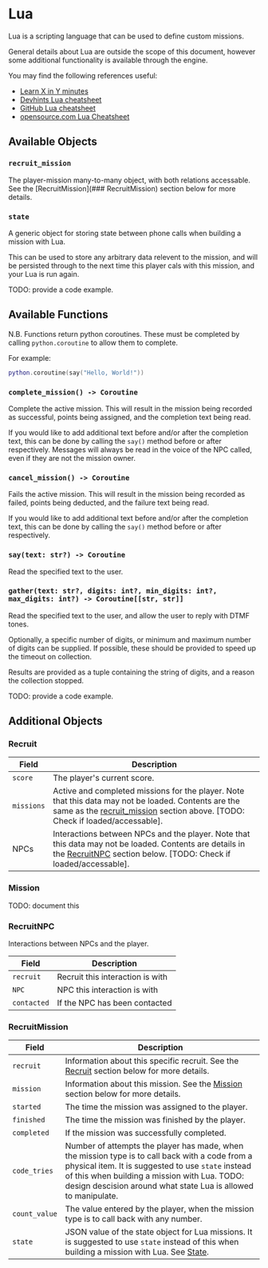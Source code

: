 # Lua

Lua is a scripting language that can be used to define custom missions.

General details about Lua are outside the scope of this document, however some additional functionality is available through the engine.

You may find the following references useful:

- [Learn X in Y minutes](https://learnxinyminutes.com/lua/)
- [Devhints Lua cheatsheet](https://devhints.io/lua)
- [GitHub Lua cheatsheet](https://gist.github.com/nilesh-tawari/02078ae5b83ce3c90f476c4858c60693)
- [opensource.com Lua Cheatsheet](https://opensource.com/sites/default/files/gated-content/cheat_sheet_lua.pdf)

## Available Objects

### `recruit_mission`

The player-mission many-to-many object, with both relations accessable. See the [RecruitMission](### RecruitMission) section below for more details.

### `state`

A generic object for storing state between phone calls when building a mission with Lua.

This can be used to store any arbitrary data relevent to the mission, and will be persisted through to the next time this player cals with this mission, and your Lua is run again.

TODO: provide a code example.

## Available Functions

N.B. Functions return python coroutines. These must be completed by calling `python.coroutine` to allow them to complete.

For example:

```lua
python.coroutine(say("Hello, World!"))
```

### `complete_mission() -> Coroutine`

Complete the active mission. This will result in the mission being recorded as successful, points being assigned, and the completion text being read.

If you would like to add additional text before and/or after the completion text, this can be done by calling the `say()` method before or after respectively.
Messages will always be read in the voice of the NPC called, even if they are not the mission owner.

### `cancel_mission() -> Coroutine`

Fails the active mission. This will result in the mission being recorded as failed, points being deducted, and the failure text being read.

If you would like to add additional text before and/or after the completion text, this can be done by calling the `say()` method before or after respectively.

### `say(text: str?) -> Coroutine`

Read the specified text to the user.

### `gather(text: str?, digits: int?, min_digits: int?, max_digits: int?) -> Coroutine[[str, str]]`

Read the specified text to the user, and allow the user to reply with DTMF tones.

Optionally, a specific number of digits, or minimum and maximum number of digits can be supplied.
If possible, these should be provided to speed up the timeout on collection.

Results are provided as a tuple containing the string of digits, and a reason the collection stopped.

TODO: provide a code example.

## Additional Objects

### Recruit

| Field         | Description |
| ---           | --- |
|  `score`      | The player's current score. |
|  `missions`   | Active and completed missions for the player. Note that this data may not be loaded.  Contents are the same as the [recruit_mission](#recruit_mission) section above.  [TODO: Check if loaded/accessable]. |
|  NPCs         | Interactions between NPCs and the player. Note that this data may not be loaded.  Contents are details in the [RecruitNPC](#recruitnpc) section below.  [TODO: Check if loaded/accessable]. |

### Mission

TODO: document this

### RecruitNPC

Interactions between NPCs and the player.

| Field         | Description |
| ---           | --- |
|  `recruit`    | Recruit this interaction is with |
|  `NPC`        | NPC this interaction is with |
|  `contacted`  | If the NPC has been contacted |

### RecruitMission

| Field          | Description |
| ---            | --- |
|  `recruit`     | Information about this specific recruit. See the [Recruit](#recruit) section below for more details. |
|  `mission`     | Information about this mission. See the [Mission](#mission) section below for more details. |
|  `started`     | The time the mission was assigned to the player. |
|  `finished`    | The time the mission was finished by the player. |
|  `completed`   | If the mission was successfully completed. |
|  `code_tries`  | Number of attempts the player has made, when the mission type is to call back with a code from a physical item.  It is suggested to use `state` instead of this when building a mission with Lua. TODO: design descision around what state Lua is allowed to manipulate. |
|  `count_value` | The value entered by the player, when the mission type is to call back with any number. |
|  `state`       | JSON value of the state object for Lua missions. It is suggested to use `state` instead of this when building a mission with Lua. See [State](#state). |
